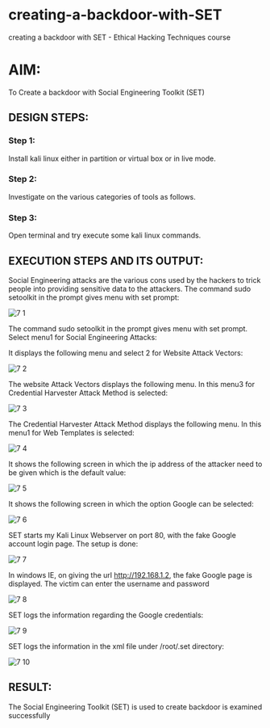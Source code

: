 # creating-a-backdoor-with-SET
creating a backdoor with SET - Ethical Hacking Techniques course

# AIM:
To Create a backdoor with Social Engineering Toolkit (SET)

## DESIGN STEPS:
### Step 1:
Install kali linux either in partition or virtual box or in live mode.

### Step 2:
Investigate on the various categories of tools as follows.

### Step 3:
Open terminal and try execute some kali linux commands.

## EXECUTION STEPS AND ITS OUTPUT:
Social Engineering attacks are the various cons used by the hackers to trick people into providing sensitive data to the attackers. The command sudo setoolkit in the prompt gives menu with set prompt:

![7 1](https://github.com/keerthanaa10/creating-a-backdoor-with-SET/assets/132996371/28e7a558-5750-41a6-b4c8-577995b9df6d)


The command sudo setoolkit in the prompt gives menu with set prompt. Select menu1 for Social Engineering Attacks:

It displays the following menu and select 2 for Website Attack Vectors:

![7 2](https://github.com/keerthanaa10/creating-a-backdoor-with-SET/assets/132996371/6f63d23d-33a0-46d0-9be3-0eeabfc23d03)


The website Attack Vectors displays the following menu. In this menu3 for Credential Harvester Attack Method is selected:

![7 3](https://github.com/keerthanaa10/creating-a-backdoor-with-SET/assets/132996371/091ff1fe-5908-4d29-a395-b9add52bb0ef)


The Credential Harvester Attack Method displays the following menu. In this menu1 for Web Templates is selected: 

![7 4](https://github.com/keerthanaa10/creating-a-backdoor-with-SET/assets/132996371/8516d89a-c069-49fd-a9be-f85d71e3688e)


It shows the following screen in which the ip address of the attacker need to be given which is the default value:

![7 5](https://github.com/keerthanaa10/creating-a-backdoor-with-SET/assets/132996371/52e30de1-1ece-44b0-bd3c-260cbc17c1b2)


It shows the following screen in which the option Google can be selected: 

![7 6](https://github.com/keerthanaa10/creating-a-backdoor-with-SET/assets/132996371/5f2094c2-01af-4faa-8b33-f66ac051bf11)


SET starts my Kali Linux Webserver on port 80, with the fake Google account login page. The setup is done: 

![7 7](https://github.com/keerthanaa10/creating-a-backdoor-with-SET/assets/132996371/63a79348-f9a4-46e0-95d7-5f3662c39860)


In windows IE, on giving the url http://192.168.1.2, the fake Google page is displayed. The victim can enter the username and password 

![7 8](https://github.com/keerthanaa10/creating-a-backdoor-with-SET/assets/132996371/40ec1b04-1b6b-4807-a7b4-4c2e7028cd34)


SET logs the information regarding the Google credentials: 

![7 9](https://github.com/keerthanaa10/creating-a-backdoor-with-SET/assets/132996371/47c9d2a8-5a00-4856-b8b5-635dab100026)


SET logs the information in the xml file under /root/.set directory:

![7 10](https://github.com/keerthanaa10/creating-a-backdoor-with-SET/assets/132996371/0c969b01-904a-4406-93b8-d64e38d2b35c)


## RESULT:
The Social Engineering Toolkit (SET) is used to create backdoor is  examined successfully
